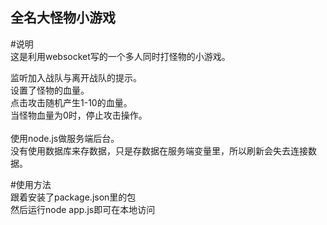 全名大怪物小游戏
---------------------------------
#说明<br/>
这是利用websocket写的一个多人同时打怪物的小游戏。<br/>

监听加入战队与离开战队的提示。<br/>
设置了怪物的血量。<br/>
点击攻击随机产生1-10的血量。<br/>
当怪物血量为0时，停止攻击操作。<br/>
<br/>
使用node.js做服务端后台。<br/>
没有使用数据库来存数据，只是存数据在服务端变量里，所以刷新会失去连接数据。<br/>

#使用方法<br/>
跟着安装了package.json里的包<br/>
然后运行node app.js即可在本地访问<br/>
